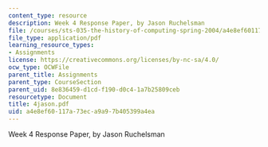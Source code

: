 ```yaml
---
content_type: resource
description: Week 4 Response Paper, by Jason Ruchelsman
file: /courses/sts-035-the-history-of-computing-spring-2004/a4e8ef60117a73eca9a97b405399a4ea_4jason.pdf
file_type: application/pdf
learning_resource_types:
- Assignments
license: https://creativecommons.org/licenses/by-nc-sa/4.0/
ocw_type: OCWFile
parent_title: Assignments
parent_type: CourseSection
parent_uid: 8e836459-d1cd-f190-d0c4-1a7b25809ceb
resourcetype: Document
title: 4jason.pdf
uid: a4e8ef60-117a-73ec-a9a9-7b405399a4ea
---
```

Week 4 Response Paper, by Jason Ruchelsman